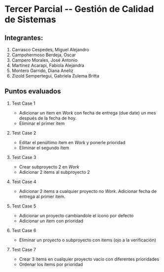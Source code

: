 # Tercer Parcial -- Gestión de Calidad de Sistemas
## Integrantes:
1. Carrasco Cespedes, Miguel Alejandro
2. Campohermoso Berdeja, Oscar
3. Campero Morales, José Antonio
4. Martínez Acarapi, Fabiola Alejandra
5. Montero Garrido, Diana Aneliz
6. Zizold Sempertegui, Gabriela Zulema Britta

## Puntos evaluados

1. Test Case 1

    - Adicionar un item en _Work_ con fecha de entrega (due date) un mes después de la fecha de hoy.
    - Eliminar el primer item

2. Test Case 2

    - Editar el penúltimo ítem en _Work_ y ponerle prioridad
    - Eliminar el segundo ítem

3. Test Case 3

    - Crear subproyecto 2 en _Work_
    - Adicionar 2 items al subproyecto 2

4. Test Case 4

    - Adicionar 2 items a cualquier proyecto no _Work_. Adicionar fecha de entrega al primer item.

5. Test Case 5

    - Adicionar un proyecto cambiandole el ícono por defecto
    - Adicionar un ítem con prioridad

6. Test Case 6

    - Eliminar un proyecto o subproyecto con items (ojo a la verificación)

7. Test Case 7

    - Crear 3 ítems en cualquier proyecto vacío con diferentes prioridades
    - Ordenar los ítems por prioridad
